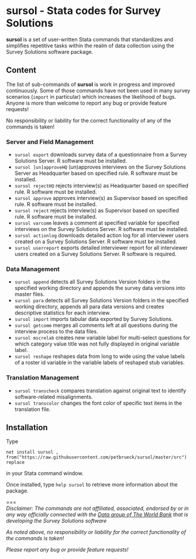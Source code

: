 # sursol - Stata codes for Survey Solutions 

**sursol** is a set of user-written Stata commands that standardizes and simplifies repetitive tasks within the realm of data collection using the Survey Solutions software package.

## **Content**
The list of sub-commands of **sursol**  is work in progress and improved continuously. Some of those commands have not been used in many survey scenarios (`import` in particular) which increases the likelihood of bugs. Anyone is more than welcome to report any bug or provide feature requests!

No responsibility or liability for the correct functionality of any of the commands is taken!

### Server and Field Management
- `sursol export`  downloads survey data of a questionnaire from a Survey Solutions Server. R software must be installed.
- `sursol [un]approveHQ` (un)approves interviews on the Survey Solutions Server as Headquarter based on specified rule. R software must be installed.
- `sursol rejectHQ`  rejects interview(s) as Headquarter based on specified rule. R software must be installed. 
- `sursol approve`  approves interview(s) as Supervisor based on specified rule. R software must be installed. 
- `sursol reject`  rejects interview(s) as Supervisor based on specified rule. R software must be installed. 
- `sursol varcomm`  leaves a comment at specified variable for specified interviews on the Survey Solutions Server. R software must be installed.
- `sursol actionlog`  downloads detailed action log for all interviewer users created on a Survey Solutions Server. R software must be installed. 
- `sursol userreport`  exports detailed interviewer report for all interviewer users created on a Survey Solutions Server. R software is required.

### Data Management
- `sursol append`  detects all Survey Solutions Version folders  in the specified working directory and appends the survey data versions into master files. 
- `sursol para`  detects all Survey Solutions Version folders in the specified working directory, appends all para data versions and creates descriptive statistics for each interview.
- `sursol import` imports tabular data exported by Survey Solutions.
- `sursol getcomm` merges all comments left at all questions during the interview process to the data files. 
- `sursol mscrelab` creates new variable label for multi-select questions for which category value title was not fully displayed in original variable label. 
- `sursol reshape` reshapes data from long to wide using the value labels of a roster id variable in the variable labels of reshaped stub variables.

### Translation Management
- `sursol transcheck` compares translation against original text to identify software-related misalignments.
- `sursol transcolor` changes the font color of specific text items in the translation file. 

## **Installation**
Type 

`net install sursol , from("https://raw.githubusercontent.com/petbrueck/sursol/master/src") replace`  

in your Stata command window.

Once installed, type
`help sursol` to retrieve more information about the package.







===  
*Disclaimer: The commands are not affiliated, associated, endorsed by or in any way officially connected with the [Data group of The World Bank](https://mysurvey.solutions/) that is developing the Survey Solutions software*

*As noted above, no responsibility or liability for the correct functionality of the commands is taken!*

*Please report any bug or provide feature requests!*

